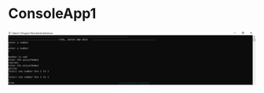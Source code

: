 # ConsoleApp1

![Screenshot](https://github.com/cherukuruchaithanya/ConsoleApp1/blob/master/Capture.PNG)
